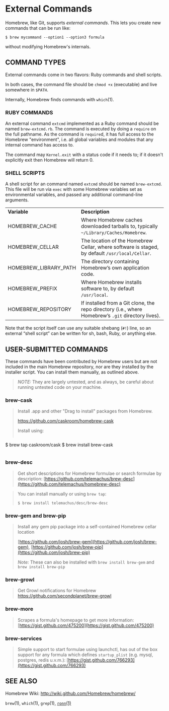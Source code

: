 # External Commands
Homebrew, like Git, supports *external commands*. This lets you create new commands that can be run like:

```
$ brew mycommand --option1 --option3 formula
```

without modifying Homebrew's internals.

## COMMAND TYPES
External commands come in two flavors: Ruby commands and shell scripts.

In both cases, the command file should be `chmod +x` (executable) and live somewhere in `$PATH`.

Internally, Homebrew finds commands with `which`(1).

### RUBY COMMANDS
An external command `extcmd` implemented as a Ruby command should be named `brew-extcmd.rb`. The command is executed by doing a `require` on the full pathname. As the command is `require`d, it has full access to the Homebrew "environment", i.e. all global variables and modules that any internal command has access to.

The command may `Kernel.exit` with a status code if it needs to; if it doesn't explicitly exit then Homebrew will return 0.

### SHELL SCRIPTS
A shell script for an command named `extcmd` should be named `brew-extcmd`. This file will be run via `exec` with some Homebrew variables set as environmental variables, and passed any additional command-line arguments.

<table>
  <tr>
    <td><strong>Variable</strong></td>
    <td><strong>Description</strong></td>
	</tr>
  <tr>
    <td>HOMEBREW_CACHE</td>
		<td>Where Homebrew caches downloaded tarballs to, typically <code>~/Library/Caches/Homebrew</code>. </td>
	</tr>
  <tr>
    <td>HOMEBREW_CELLAR</td>
		<td>The location of the Homebrew Cellar, where software is staged, by default <code>/usr/local/Cellar</code>.</td>
  </tr>
  <tr>
    <td>HOMEBREW_LIBRARY_PATH</td>
		<td>The directory containing Homebrew’s own application code.</td>
	</tr>
  <tr>
    <td>HOMEBREW_PREFIX</td>
		<td>Where Homebrew installs software to, by default <code>/usr/local</code>.</td>
	</tr>
  <tr>
    <td>HOMEBREW_REPOSITORY</td>
		<td>If installed from a Git clone, the repo directory (i.e., where Homebrew’s <code>.git</code> directory lives).</td>
  </tr>
</table>

Note that the script itself can use any suitable shebang (`#!`) line, so an external “shell script” can be written for sh, bash, Ruby, or anything else.

## USER-SUBMITTED COMMANDS
These commands have been contributed by Homebrew users but are not included in the main Homebrew repository, nor are they installed by the installer script. You can install them manually, as outlined above.

>*NOTE:* They are largely untested, and as always, be careful about running untested code on your machine.

### brew-cask

>Install .app and other "Drag to install" packages from Homebrew.
>
> https://github.com/caskroom/homebrew-cask
>
> Install using:
> ```
  $ brew tap caskroom/cask
  $ brew install brew-cask
> ```

### brew-desc
>Get short descriptions for Homebrew formulae or search formulae by description: [https://github.com/telemachus/brew-desc](https://github.com/telemachus/homebrew-desc)

>You can install manually or using `brew tap`:
> ```
> $ brew install telemachus/desc/brew-desc
> ```

### brew-gem and brew-pip
>Install any gem pip package into a self-contained Homebrew cellar location
>
>[https://github.com/josh/brew-gem](https://github.com/josh/brew-gem), [https://github.com/josh/brew-pip](https://github.com/josh/brew-pip)
>
>*Note:* These can also be installed with `brew install brew-gem` and `brew install brew-pip`

### brew-growl
>Get Growl notifications for Homebrew https://github.com/secondplanet/brew-growl

### brew-more
>Scrapes a formula's homepage to get more information: [https://gist.github.com/475200](https://gist.github.com/475200)

### brew-services
>Simple support to start formulae using launchctl, has out of the box support for any formula which defines `startup_plist` (e.g. mysql, postgres, redis u.v.m.): [https://gist.github.com/766293](https://gist.github.com/766293)

## SEE ALSO
Homebrew Wiki: <http://wiki.github.com/Homebrew/homebrew/>

`brew`(1), `which`(1), `grep`(1), [`ronn`(1)](http://rtomayko.github.com/ronn/)
